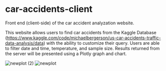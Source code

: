 # car-accidents-client
Front end (client-side) of the car accident analyzation website. 

This website allows users to find car accidents from the Kaggle Database (https://www.kaggle.com/code/michaelbergerson/us-car-accidents-traffic-data-analysis/data) with
the ability to customize their query. Users are able to filter date and time, temperature, and sample size. Results returned from the server will be presented using
a Plotly graph and chart.

![newplot (2)](https://user-images.githubusercontent.com/113555076/193728830-f14e9549-6604-48c2-9c06-228b9b89264b.png)
![newplot](https://user-images.githubusercontent.com/113555076/193728878-87269b97-7fa6-458f-8cfa-9db4a970b453.png)
